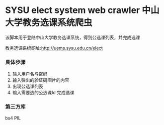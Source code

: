 SYSU elect system web crawler 中山大学教务选课系统爬虫
==================================================
该脚本用于登陆中山大学教务选课系统，得到公选课列表，并完成选课

教务选课系统网址:http://uems.sysu.edu.cn/elect

### 具体步骤
1. 输入用户名与密码
2. 输入弹出的验证码图片的内容
3. 出现公选课列表
4. 输入需要选的公选课Id 完成选课

### 第三方库
bs4
PIL
